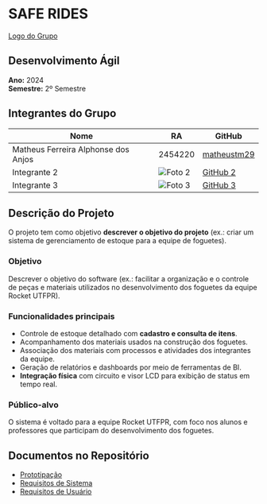 # SAFE RIDES
[Logo do Grupo](https://joyride.city/wp-content/uploads/2022/08/Safe-Ride_Promo-0-1024x1024.png) <!-- Aqui você pode inserir o link da imagem do logo -->

## Desenvolvimento Ágil
**Ano:** 2024  
**Semestre:** 2º Semestre

## Integrantes do Grupo
| Nome               | RA                            | GitHub                       |
|--------------------|---------------------------------|------------------------------|
| Matheus Ferreira Alphonse dos Anjos        | 2454220                    | [matheustm29](https://github.com/matheustm29) |
| Integrante 2        | ![Foto 2](#)                    | [GitHub 2](https://github.com/usuario2) |
| Integrante 3        | ![Foto 3](#)                    | [GitHub 3](https://github.com/usuario3) |
<!-- Adicione mais linhas conforme necessário -->

## Descrição do Projeto
O projeto tem como objetivo **descrever o objetivo do projeto** (ex.: criar um sistema de gerenciamento de estoque para a equipe de foguetes). 

### Objetivo
Descrever o objetivo do software (ex.: facilitar a organização e o controle de peças e materiais utilizados no desenvolvimento dos foguetes da equipe Rocket UTFPR).

### Funcionalidades principais
- Controle de estoque detalhado com **cadastro e consulta de itens**.
- Acompanhamento dos materiais usados na construção dos foguetes.
- Associação dos materiais com processos e atividades dos integrantes da equipe.
- Geração de relatórios e dashboards por meio de ferramentas de BI.
- **Integração física** com circuito e visor LCD para exibição de status em tempo real.

### Público-alvo
O sistema é voltado para a equipe Rocket UTFPR, com foco nos alunos e professores que participam do desenvolvimento dos foguetes.

## Documentos no Repositório
- [Prototipação](#) <!-- Link será adicionado posteriormente -->
- [Requisitos de Sistema](#)
- [Requisitos de Usuário](#)

